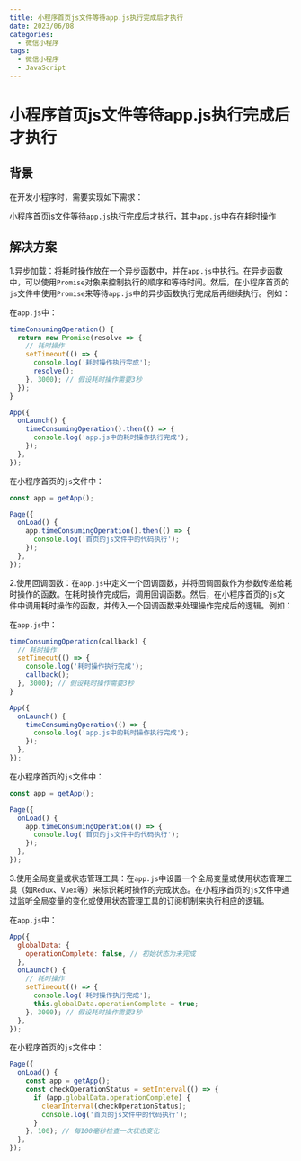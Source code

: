 ```yaml
---
title: 小程序首页js文件等待app.js执行完成后才执行
date: 2023/06/08
categories:
  - 微信小程序
tags:
  - 微信小程序
  - JavaScript
---
```

# 小程序首页js文件等待app.js执行完成后才执行

## 背景

在开发小程序时，需要实现如下需求：

小程序首页js文件等待`app.js`执行完成后才执行，其中`app.js`中存在耗时操作

## 解决方案

1.异步加载：将耗时操作放在一个异步函数中，并在`app.js`中执行。在异步函数中，可以使用`Promise`对象来控制执行的顺序和等待时间。然后，在小程序首页的`js`文件中使用`Promise`来等待`app.js`中的异步函数执行完成后再继续执行。例如：

在`app.js`中：

```javascript
timeConsumingOperation() {
  return new Promise(resolve => {
    // 耗时操作
    setTimeout(() => {
      console.log('耗时操作执行完成');
      resolve();
    }, 3000); // 假设耗时操作需要3秒
  });
}

App({
  onLaunch() {
    timeConsumingOperation().then(() => {
      console.log('app.js中的耗时操作执行完成');
    });
  },
});
```

在小程序首页的`js`文件中：

```javascript
const app = getApp();

Page({
  onLoad() {
    app.timeConsumingOperation().then(() => {
      console.log('首页的js文件中的代码执行');
    });
  },
});
```

2.使用回调函数：在`app.js`中定义一个回调函数，并将回调函数作为参数传递给耗时操作的函数。在耗时操作完成后，调用回调函数。然后，在小程序首页的`js`文件中调用耗时操作的函数，并传入一个回调函数来处理操作完成后的逻辑。例如：

在`app.js`中：

```javascript
timeConsumingOperation(callback) {
  // 耗时操作
  setTimeout(() => {
    console.log('耗时操作执行完成');
    callback();
  }, 3000); // 假设耗时操作需要3秒
}

App({
  onLaunch() {
    timeConsumingOperation(() => {
      console.log('app.js中的耗时操作执行完成');
    });
  },
});
```

在小程序首页的`js`文件中：

```javascript
const app = getApp();

Page({
  onLoad() {
    app.timeConsumingOperation(() => {
      console.log('首页的js文件中的代码执行');
    });
  },
});
```

3.使用全局变量或状态管理工具：在`app.js`中设置一个全局变量或使用状态管理工具（如`Redux`、`Vuex`等）来标识耗时操作的完成状态。在小程序首页的`js`文件中通过监听全局变量的变化或使用状态管理工具的订阅机制来执行相应的逻辑。

在`app.js`中：

```javascript
App({
  globalData: {
    operationComplete: false, // 初始状态为未完成
  },
  onLaunch() {
    // 耗时操作
    setTimeout(() => {
      console.log('耗时操作执行完成');
      this.globalData.operationComplete = true;
    }, 3000); // 假设耗时操作需要3秒
  },
});
```

在小程序首页的`js`文件中：

```javascript
Page({
  onLoad() {
    const app = getApp();
    const checkOperationStatus = setInterval(() => {
      if (app.globalData.operationComplete) {
        clearInterval(checkOperationStatus);
        console.log('首页的js文件中的代码执行');
      }
    }, 100); // 每100毫秒检查一次状态变化
  },
});
```

